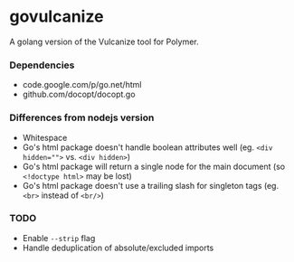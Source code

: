 # govulcanize

A golang version of the Vulcanize tool for Polymer.

### Dependencies

* code.google.com/p/go.net/html
* github.com/docopt/docopt.go

### Differences from nodejs version

* Whitespace
* Go's html package doesn't handle boolean attributes well (eg. `<div hidden="">` vs. `<div hidden>`)
* Go's html package will return a single node for the main document (so `<!doctype html>` may be lost)
* Go's html package doesn't use a trailing slash for singleton tags (eg. `<br>` instead of `<br/>`)

### TODO

* Enable `--strip` flag
* Handle deduplication of absolute/excluded imports
